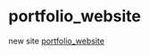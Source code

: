# portfolio_website
new site
[portfolio_website](https://katewilsonixd.github.io/portfolio_website/)
